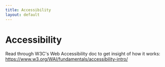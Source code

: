 ```yaml
---
title: Accessibility
layout: default
---
```

# Accessibility

Read through W3C's Web Accessibility doc to get insight of how it works: https://www.w3.org/WAI/fundamentals/accessibility-intro/